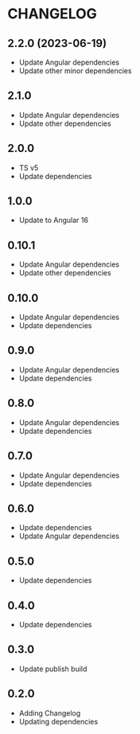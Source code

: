 # CHANGELOG

## 2.2.0 (2023-06-19)

- Update Angular dependencies
- Update other minor dependencies

## 2.1.0

- Update Angular dependencies
- Update other dependencies

## 2.0.0

- TS v5
- Update dependencies

## 1.0.0

- Update to Angular 16

## 0.10.1

- Update Angular dependencies
- Update other dependencies

## 0.10.0

- Update Angular dependencies
- Update dependencies

## 0.9.0

- Update Angular dependencies
- Update dependencies

## 0.8.0

- Update Angular dependencies
- Update dependencies

## 0.7.0

- Update Angular dependencies
- Update dependencies

## 0.6.0

- Update dependencies
- Update Angular dependencies

## 0.5.0

- Update dependencies

## 0.4.0

- Update dependencies

## 0.3.0

- Update publish build

## 0.2.0

- Adding Changelog
- Updating dependencies
